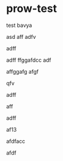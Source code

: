 # prow-test
test
bavya

asd
aff
adfv


adff

adff
ffggafdcc
adf

affggafg
afgf

qfv

adff

aff

adff


af13


afdfacc

afdf
